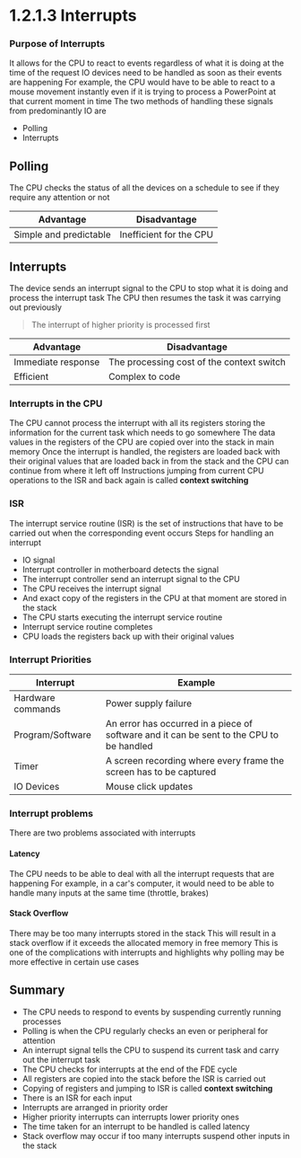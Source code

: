 ﻿
# 1.2.1.3 Interrupts
### Purpose of Interrupts
It allows for the CPU to react to events regardless of what it is doing at the time of the request
IO devices need to be handled as soon as their events are happening
For example, the CPU would have to be able to react to a mouse movement instantly even if it is trying to process a PowerPoint at that current moment in time
The two methods of handling these signals from predominantly IO are
- Polling
- Interrupts

## Polling
The CPU checks the status of all the devices on a schedule to see if they require any attention or not

|Advantage|Disadvantage|
|-|-|
|Simple and predictable|Inefficient for the CPU|

## Interrupts
The device sends an interrupt signal to the CPU to stop what it is doing and process the interrupt task
The CPU then resumes the task it was carrying out previously
> The interrupt of higher priority is processed first

|Advantage|Disadvantage|
|-|-|
|Immediate response|The processing cost of the context switch|
|Efficient|Complex to code|

### Interrupts in the CPU
The CPU cannot process the interrupt with all its registers storing the information for the current task which needs to go somewhere
The data values in the registers of the CPU are copied over into the stack in main memory
Once the interrupt is handled, the registers are loaded back with their original values that are loaded back in from the stack and the CPU can continue from where it left off
Instructions jumping from current CPU operations to the ISR and back again is called __context switching__
### ISR
The interrupt service routine (ISR) is the set of instructions that have to be carried out when the corresponding event occurs
Steps for handling an interrupt
- IO signal
- Interrupt controller in motherboard detects the signal
- The interrupt controller send an interrupt signal to the CPU
- The CPU receives the interrupt signal
- And exact copy of the registers in the CPU at that moment are stored in the stack
- The CPU starts executing the interrupt service routine
- Interrupt service routine completes
- CPU loads the registers back up with their original values

### Interrupt Priorities
|Interrupt|Example|
|-|-|
|Hardware commands|Power supply failure|
|Program/Software|An error has occurred in a piece of software and it can be sent to the CPU to be handled|
|Timer|A screen recording where every frame the screen has to be captured|
|IO Devices|Mouse click updates|

### Interrupt problems
There are two problems associated with interrupts
#### Latency
The CPU needs to be able to deal with all the interrupt requests that are happening
For example, in a car's computer, it would need to be able to handle many inputs at the same time (throttle, brakes)
#### Stack Overflow
There may be too many interrupts stored in the stack
This will result in a stack overflow if it exceeds the allocated memory in free memory
This is one of the complications with interrupts and highlights why polling may be more effective in certain use cases

## Summary
- The CPU needs to respond to events by suspending currently running processes
- Polling is when the CPU regularly checks an even or peripheral for attention
- An interrupt signal tells the CPU to suspend its current task and carry out the interrupt task
- The CPU checks for interrupts at the end of the FDE cycle
- All registers are copied into the stack before the ISR is carried out
- Copying of registers and jumping to ISR is called __context switching__
- There is an ISR for each input
- Interrupts are arranged in priority order
- Higher priority interrupts can interrupts lower priority ones
- The time taken for an interrupt to be handled is called latency
- Stack overflow may occur if too many interrupts suspend other inputs in the stack
